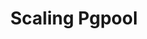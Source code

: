 ---
title: Scaling Pgpool
menu:
  docs_{{ .version }}:
    identifier: pp-scaling
    name: Scaling
    parent: pp-pgpool-guides
    weight: 43
menu_name: docs_{{ .version }}
---